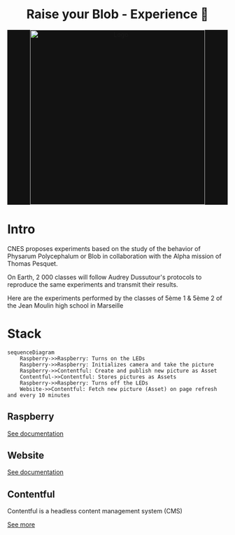 <h1 align="center">Raise your Blob - Experience 👋</h1>
<p align="center" style="background-color: #121212;">
    <img alt="Logo" src="https://repository-images.githubusercontent.com/410271082/cbd1fddf-d58b-4094-a797-76f56844794e" width="400">
</p>

# Intro

CNES proposes experiments based on the study of the behavior of Physarum Polycephalum or Blob in collaboration with the Alpha mission of Thomas Pesquet.

On Earth, 2 000 classes will follow Audrey Dussutour's protocols to reproduce the same experiments and transmit their results.

Here are the experiments performed by the classes of 5ème 1 & 5ème 2 of the Jean Moulin high school in Marseille

# Stack

```mermaid
sequenceDiagram
    Raspberry->>Raspberry: Turns on the LEDs
    Raspberry->>Raspberry: Initializes camera and take the picture
    Raspberry->>Contentful: Create and publish new picture as Asset
    Contentful->>Contentful: Stores pictures as Assets
    Raspberry->>Raspberry: Turns off the LEDs
    Website->>Contentful: Fetch new picture (Asset) on page refresh and every 10 minutes
```

## Raspberry

[See documentation](../raspberry/README.md)

## Website

[See documentation](../website/README.md)

## Contentful

Contentful is a headless content management system (CMS)

[See more](https://www.contentful.com/)
